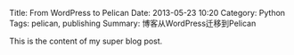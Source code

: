 Title: From WordPress to Pelican
Date: 2013-05-23 10:20
Category: Python
Tags: pelican, publishing
Summary: 博客从WordPress迁移到Pelican

This is the content of my super blog post.

